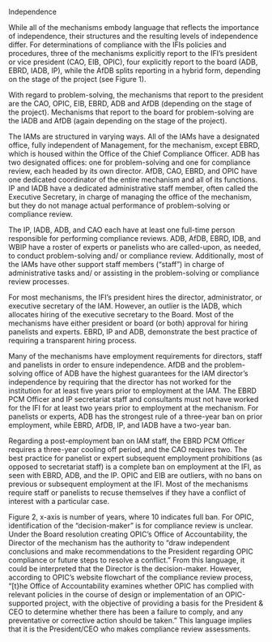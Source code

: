 
Independence

While all of the mechanisms embody language that reflects the importance of independence, their structures and the resulting levels of independence differ. For determinations of compliance with the IFIs policies and procedures, three of the mechanisms explicitly report to the IFI’s president or vice president (CAO, EIB, OPIC), four explicitly report to the board (ADB, EBRD, IADB, IP), while the AfDB splits reporting in a hybrid form, depending on the stage of the project (see Figure 1).


With regard to problem-solving, the mechanisms that report to the president are the CAO, OPIC, EIB, EBRD, ADB and AfDB (depending on the stage of the project). Mechanisms that report to the board for problem-solving are the IADB and AfDB (again depending on the stage of the project).

The IAMs are structured in varying ways. All of the IAMs have a designated office, fully independent of Management, for the mechanism, except EBRD, which is housed within the Office of the Chief Compliance Officer. ADB has two designated offices: one for problem-solving and one for compliance review, each headed by its own director. AfDB, CAO, EBRD, and OPIC have one dedicated coordinator of the entire mechanism and all of its functions. IP and IADB have a dedicated administrative staff member, often called the Executive Secretary, in charge of managing the office of the mechanism, but they do not manage actual performance of problem-solving or compliance review.

The IP, IADB, ADB, and CAO each have at least one full-time person responsible for performing compliance reviews. ADB, AfDB, EBRD, IDB, and WBIP have a roster of experts or panelists who are called-upon, as needed, to conduct problem-solving and/ or compliance review. Additionally, most of the IAMs have other support staff members (“staff”) in charge of administrative tasks and/ or assisting in the problem-solving or compliance review processes.

For most mechanisms, the IFI’s president hires the director, administrator, or executive secretary of the IAM. However, an outlier is the IADB, which allocates hiring of the executive secretary to the Board. Most of the mechanisms have either president or board (or both) approval for hiring panelists and experts. EBRD, IP and ADB, demonstrate the best practice of requiring a transparent hiring process.

Many of the mechanisms have employment requirements for directors, staff and panelists in order to ensure independence. AfDB and the problem-solving office of ADB have the highest guarantees for the IAM director’s independence by requiring that the director has not worked for the institution for at least five years prior to employment at the IAM. The EBRD PCM Officer and IP secretariat staff and consultants must not have worked for the IFI for at least two years prior to employment at the mechanism. For panelists or experts, ADB has the strongest rule of a three-year ban on prior employment, while EBRD, AfDB, IP, and IADB have a two-year ban.

Regarding a post-employment ban on IAM staff, the EBRD PCM Officer requires a three-year cooling off period, and the CAO requires two. The best practice for panelist or expert subsequent employment prohibitions (as opposed to secretariat staff) is a complete ban on employment at the IFI, as seen with EBRD, ADB, and the IP. OPIC and EIB are outliers, with no bans on previous or subsequent employment at the IFI. Most of the mechanisms require staff or panelists to recuse themselves if they have a conflict of interest with a particular case.

Figure 2, x-axis is number of years, where 10 indicates full ban.
For OPIC, identification of the “decision-maker” is for compliance review is unclear. Under the Board resolution creating OPIC’s Office of Accountability, the Director of the mechanism has the authority to “draw independent conclusions and make recommendations to the President regarding OPIC compliance or future steps to resolve a conflict.” From this language, it could be interpreted that the Director is the decision-maker. However, according to OPIC’s website flowchart of the compliance review process, “[t}he Office of Accountability examines whether OPIC has complied with relevant policies in the course of design or implementation of an OPIC-supported project, with the objective of providing a basis for the President & CEO to determine whether there has been a failure to comply, and any preventative or corrective action should be taken.”  This language implies that it is the President/CEO who makes compliance review assessments.
